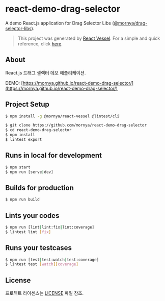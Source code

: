 # react-demo-drag-selector
A demo React.js application for Drag Selector Libs ([@mornya/drag-selector-libs](https://www.npmjs.com/package/@mornya/drag-selector-libs)).

> This project was generated by [React Vessel](https://www.npmjs.com/package/@mornya/react-vessel).
  For a simple and quick reference, click [here](https://mornya.github.io/documents/guide/react-vessel.md).

## About
React.js 드래그 셀렉터 데모 애플리케이션.

DEMO: [https://mornya.github.io/react-demo-drag-selector/](https://mornya.github.io/react-demo-drag-selector/)

## Project Setup
```bash
$ npm install -g @mornya/react-vessel @lintest/cli

$ git clone https://github.com/mornya/react-demo-drag-selector
$ cd react-demo-drag-selector
$ npm install
$ lintest export
```

## Runs in local for development
```bash
$ npm start
$ npm run [serve|dev]
```

## Builds for production
```bash
$ npm run build
```

## Lints your codes
```bash
$ npm run [lint|lint:fix|lint:coverage]
$ lintest lint [fix]
```

## Runs your testcases
```bash
$ npm run [test|test:watch|test:coverage]
$ lintest test [watch][coverage]
```

## License
프로젝트 라이센스는 [LICENSE](LICENSE) 파일 참조.

